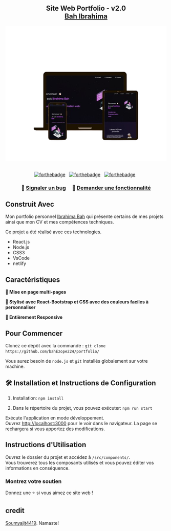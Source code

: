 <h2 align="center">
  Site Web Portfolio - v2.0<br/>
  <a href="#" target="_blank">Bah Ibrahima</a>
</h2>
<div align="center">
  <img alt="Démo" src="./Images/readme-img1.png" />
</div>
<br/>

<center align="center">

[![forthebadge](https://forthebadge.com/images/badges/built-with-love.svg)](https://forthebadge.com) &nbsp;
[![forthebadge](https://forthebadge.com/images/badges/made-with-javascript.svg)](https://forthebadge.com) &nbsp;
[![forthebadge](https://forthebadge.com/images/badges/open-source.svg)](https://forthebadge.com) &nbsp;
</center>

<h3 align="center">
    🔹
    <a href="https://github.com/bahEzope224/portfolio/issues">Signaler un bug</a> &nbsp; &nbsp;
    🔹
    <a href="https://github.com/bahEzope224/portfolio/issues">Demander une fonctionnalité</a>
</h3>

## Construit Avec

Mon portfolio personnel <a href="https://ibrahima-bah.netlify.app/" target="_blank">Ibrahima Bah</a> qui présente certains de mes projets ainsi que mon CV et mes compétences techniques.<br/>

Ce projet a été réalisé avec ces technologies.

- React.js
- Node.js
- CSS3
- VsCode
- netlify

## Caractéristiques

**📖 Mise en page multi-pages**

**🎨 Stylisé avec React-Bootstrap et CSS avec des couleurs faciles à personnaliser**

**📱 Entièrement Responsive**

## Pour Commencer

Clonez ce dépôt avec la commande :
`git clone https://github.com/bahEzope224/portfolio/ `

Vous aurez besoin de `node.js` et `git` installés globalement sur votre machine.

## 🛠 Installation et Instructions de Configuration

1. Installation: `npm install`

2. Dans le répertoire du projet, vous pouvez exécuter: `npm run start`

Exécute l'application en mode développement.\
Ouvrez [http://localhost:3000](http://localhost:3000) pour le voir dans le navigateur.
La page se rechargera si vous apportez des modifications.

## Instructions d'Utilisation

Ouvrez le dossier du projet et accédez à `/src/components/`. <br/>
Vous trouverez tous les composants utilisés et vous pouvez éditer vos informations en conséquence.

### Montrez votre soutien

Donnez une ⭐ si vous aimez ce site web !

## credit
 [Soumyajit4419](https://github.com/soumyajit4419/Portfolio). Namaste!
